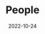 ---
title: People
date: 2022-10-24

type: landing

sections:
  - block: people
    content:
      title: MInEnS Lab group
      # Choose which groups/teams of users to display.
      #   Edit `user_groups` in each user's profile to add them to one or more of these groups.
      user_groups:
          - Principal Investigator
          - Postdocs
          - PhD Students
          - Masters Students
          - Undergrad Students
          - Visitors
          - Alumni
      sort_by: Params.last_name
      sort_ascending: true
    design:
      show_interests: false
      show_role: true
      show_social: true
---
